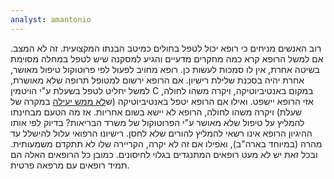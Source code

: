 ```yaml
---
analyst: amantonio
---
```


רוב האנשים מניחים כי רופא יכול לטפל בחולים כמיטב הבנתו המקצועית. זה לא המצב. אם למשל הרופא קרא כמה מחקרים מדעיים והגיע למסקנה שיש לטפל במחלה מסוימת בשיטה אחרת, אין לו סמכות לעשות כן. רופא מחויב לפעול לפי פרוטוקול טיפול מאושר, אחרת יהיה בסכנת שלילת רישיון. אם הרופא ירשום למטופל תרופה שלא מאושרת, למשל יחליט לטפל בשעלת ע"י הויטמין C במקום באנטיביוטיקה, ויקרה משהו לחולה, אזי הרופא יישפט. ואילו אם הרופא יטפל באנטיביוטיקה (ש[לא ממש יעילה](https://www.ncbi.nlm.nih.gov/pubmed/15674946) במקרה של שעלת) ויקרה משהו לחולה, הרופא לא יישא בשום אחריות. אז מה הטעם מבחינתו להמליץ על טיפול שלא מאושר ע"י הפרוטוקול של משרד הבריאות?
בדיוק לפי אותו ההיגיון הרופא אינו רשאי להמליץ להורים שלא לחסן. רישיונו הרפואי עלול להישלל עד מהרה (במיוחד בארה"ב), ואפילו אם זה לא יקרה, הקריירה שלו לא תתקדם משמעותית.
ובכל זאת יש לא מעט רופאים המתנגדים בגלוי לחיסונים. כמובן כל הרופאים האלה הם תמיד רופאים עם מרפאה פרטית.
